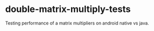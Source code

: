 # double-matrix-multiply-tests
Testing performance of a matrix multipliers on android native vs java.
